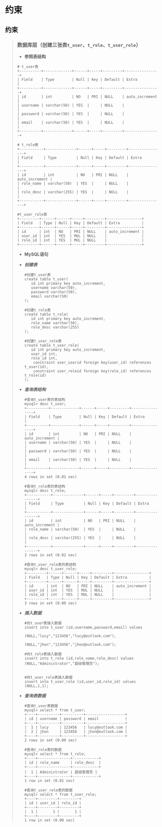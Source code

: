 # 约束

## 约束

>### 数据库层（创建三张表`t_user`、`t_role`、`t_user_role`）
>
>* **参照表结构**
>
>  ```properties
>  # t_user表
>  +----------+-------------+------+-----+---------+----------------+
>  | Field    | Type        | Null | Key | Default | Extra          |
>  +----------+-------------+------+-----+---------+----------------+
>  | id       | int         | NO   | PRI | NULL    | auto_increment |
>  | username | varchar(50) | YES  |     | NULL    |                |
>  | password | varchar(50) | YES  |     | NULL    |                |
>  | email    | varchar(50) | YES  |     | NULL    |                |
>  +----------+-------------+------+-----+---------+----------------+
>  
>  # t_role表
>  +-----------+--------------+------+-----+---------+----------------+
>  | Field     | Type         | Null | Key | Default | Extra          |
>  +-----------+--------------+------+-----+---------+----------------+
>  | id        | int          | NO   | PRI | NULL    | auto_increment |
>  | role_name | varchar(50)  | YES  |     | NULL    |                |
>  | role_desc | varchar(255) | YES  |     | NULL    |                |
>  +-----------+--------------+------+-----+---------+----------------+
>  
>  #t_user_role表
>  +---------+------+------+-----+---------+----------------+
>  | Field   | Type | Null | Key | Default | Extra          |
>  +---------+------+------+-----+---------+----------------+
>  | id      | int  | NO   | PRI | NULL    | auto_increment |
>  | user_id | int  | YES  | MUL | NULL    |                |
>  | role_id | int  | YES  | MUL | NULL    |                |
>  +---------+------+------+-----+---------+----------------+
>  ```
>
>* **MySQL语句**
>
>  * ***创建表***
>
>    ```mysql
>    #创建t_user表
>    create table t_user(
>    	id int primary key auto_increment,
>    	username varchar(50),
>    	password varchar(50),
>    	email varchar(50)
>    );
>    
>    #创建t_role表
>    create table t_role(
>    	id int primary key auto_increment,
>    	role_name varchar(50),
>    	role_desc varchar(255)
>    );
>    
>    #创建t_user_role表
>    create table t_user_role(
>    	id int primary key auto_increment,
>    	user_id int,
>    	role_id int,
>        constraint user_userid foreign key(user_id) references t_user(id),
>        constraint user_roleid foreign key(role_id) references t_role(id)
>    );
>    ```
>
>  * ***查询表结构***
>
>    ```mysql
>    #查询t_user表的表结构
>    mysql> desc t_user;
>    +----------+-------------+------+-----+---------+----------------+
>    | Field    | Type        | Null | Key | Default | Extra          |
>    +----------+-------------+------+-----+---------+----------------+
>    | id       | int         | NO   | PRI | NULL    | auto_increment |
>    | username | varchar(50) | YES  |     | NULL    |                |
>    | password | varchar(50) | YES  |     | NULL    |                |
>    | email    | varchar(50) | YES  |     | NULL    |                |
>    +----------+-------------+------+-----+---------+----------------+
>    4 rows in set (0.01 sec)
>    
>    #查询t_role表的表结构
>    mysql> desc t_role;
>    +-----------+--------------+------+-----+---------+----------------+
>    | Field     | Type         | Null | Key | Default | Extra          |
>    +-----------+--------------+------+-----+---------+----------------+
>    | id        | int          | NO   | PRI | NULL    | auto_increment |
>    | role_name | varchar(50)  | YES  |     | NULL    |                |
>    | role_desc | varchar(255) | YES  |     | NULL    |                |
>    +-----------+--------------+------+-----+---------+----------------+
>    3 rows in set (0.02 sec)
>    
>    #查询t_user_role表的表结构
>    mysql> desc t_user_role;
>    +---------+------+------+-----+---------+----------------+
>    | Field   | Type | Null | Key | Default | Extra          |
>    +---------+------+------+-----+---------+----------------+
>    | id      | int  | NO   | PRI | NULL    | auto_increment |
>    | user_id | int  | YES  | MUL | NULL    |                |
>    | role_id | int  | YES  | MUL | NULL    |                |
>    +---------+------+------+-----+---------+----------------+
>    3 rows in set (0.00 sec)
>    ```
>
>  * ***插入数据***
>
>    ```mysql
>    #向t_user表插入数据
>    insert into t_user (id,username,password,email) values 
>    												(NULL,"lucy","123456","lucy@outlook.com"),
>    												(NULL,"jhon","123456","jhon@outlook.com");
>    
>    #向t_role表插入数据
>    insert into t_role (id,role_name,role_desc) values (NULL,"Administrator","超级管理员");
>    
>    
>    #向t_user_role表插入数据
>    insert into t_user_role (id,user_id,role_id) values (NULL,1,1);
>    ```
>
>  * ***查询表数据***
>
>    ```mysql
>    #查询t_user表数据
>    mysql> select * from t_user;
>    +----+----------+----------+------------------+
>    | id | username | password | email            |
>    +----+----------+----------+------------------+
>    |  1 | lucy     | 123456   | lucy@outlook.com |
>    |  2 | jhon     | 123456   | jhon@outlook.com |
>    +----+----------+----------+------------------+
>    2 rows in set (0.00 sec)
>    
>    #查询t_role表的数据
>    mysql> select * from t_role;
>    +----+---------------+------------+
>    | id | role_name     | role_desc  |
>    +----+---------------+------------+
>    |  1 | Administrator | 超级管理员 |
>    +----+---------------+------------+
>    1 row in set (0.01 sec)
>    
>    #查询t_user_role表的数据
>    mysql> select * from t_user_role;
>    +----+---------+---------+
>    | id | user_id | role_id |
>    +----+---------+---------+
>    |  1 |       1 |       1 |
>    +----+---------+---------+
>    1 row in set (0.00 sec)
>    ```
>
